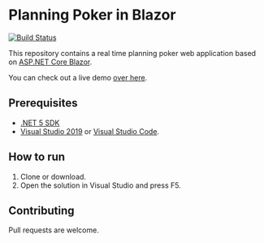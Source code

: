 # Planning Poker in Blazor

[![Build Status](https://jenkins.lyra.bz/buildStatus/icon?job=planning+poker+build)](https://jenkins.lyra.bz/job/planning%20poker%20build/)

This repository contains a real time planning poker web application based on [ASP.NET Core Blazor](https://dotnet.microsoft.com/apps/aspnet/web-apps/blazor).

You can check out a live demo [over here](https://www.planningpoker.party/demo).

## Prerequisites

- [.NET 5 SDK](https://dotnet.microsoft.com/download/dotnet/5.0)
- [Visual Studio 2019](https://visualstudio.microsoft.com/downloads/) or [Visual Studio Code](https://code.visualstudio.com/Download).

## How to run
1. Clone or download.
2. Open the solution in Visual Studio and press F5.

## Contributing
Pull requests are welcome.
